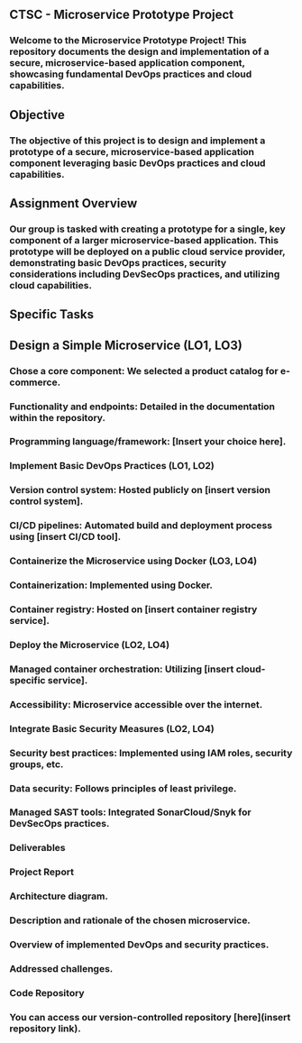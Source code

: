 
## CTSC - Microservice Prototype Project
### Welcome to the Microservice Prototype Project! This repository documents the design and implementation of a secure, microservice-based application component, showcasing fundamental DevOps practices and cloud capabilities.

## Objective
### The objective of this project is to design and implement a prototype of a secure, microservice-based application component leveraging basic DevOps practices and cloud capabilities.

## Assignment Overview
### Our group is tasked with creating a prototype for a single, key component of a larger microservice-based application. This prototype will be deployed on a public cloud service provider, demonstrating basic DevOps practices, security considerations including DevSecOps practices, and utilizing cloud capabilities.

## Specific Tasks
## Design a Simple Microservice (LO1, LO3)
### Chose a core component: We selected a product catalog for e-commerce.
### Functionality and endpoints: Detailed in the documentation within the repository.
### Programming language/framework: [Insert your choice here].
### Implement Basic DevOps Practices (LO1, LO2)
### Version control system: Hosted publicly on [insert version control system].
### CI/CD pipelines: Automated build and deployment process using [insert CI/CD tool].
### Containerize the Microservice using Docker (LO3, LO4)
### Containerization: Implemented using Docker.
### Container registry: Hosted on [insert container registry service].
### Deploy the Microservice (LO2, LO4)
### Managed container orchestration: Utilizing [insert cloud-specific service].
### Accessibility: Microservice accessible over the internet.
### Integrate Basic Security Measures (LO2, LO4)
### Security best practices: Implemented using IAM roles, security groups, etc.
### Data security: Follows principles of least privilege.
### Managed SAST tools: Integrated SonarCloud/Snyk for DevSecOps practices.
### Deliverables
### Project Report
### Architecture diagram.
### Description and rationale of the chosen microservice.
### Overview of implemented DevOps and security practices.
### Addressed challenges.
### Code Repository
### You can access our version-controlled repository [here](insert repository link).

